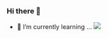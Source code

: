 ### Hi there 👋
- 🌱 I’m currently learning ...
<img src="https://img.shields.io/badge/Python-3766AB?style=flat-square&logo=Python&logoColor=white"/></a> 
<!--
**JunuJIN/JunuJIN** is a ✨ _special_ ✨ repository because its `README.md` (this file) appears on your GitHub profile.

Here are some ideas to get you started:

- 🔭 I’m currently working on ...

- 👯 I’m looking to collaborate on ...
- 🤔 I’m looking for help with ...
- 💬 Ask me about ...
- 📫 How to reach me: ...
- 😄 Pronouns: ...
- ⚡ Fun fact: ...
-->
